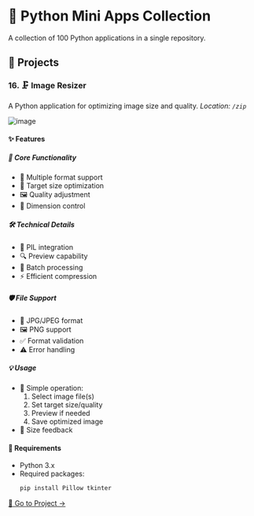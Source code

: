 # 🐍 Python Mini Apps Collection
A collection of 100 Python applications in a single repository.

## 🚀 Projects

### 16. 🗜️ Image Resizer
A Python application for optimizing image size and quality.
*Location: `/zip`*

![image](https://github.com/parzivalhaliday/100-python-apps/blob/main/zip/image.png)

#### ✨ Features

##### 🔄 Core Functionality
- 📸 Multiple format support
- 🎯 Target size optimization
- 🖼️ Quality adjustment
- 📏 Dimension control

##### 🛠️ Technical Details
- 🎨 PIL integration
- 🔍 Preview capability
- 📁 Batch processing
- ⚡ Efficient compression

##### 🛡️ File Support
- 📸 JPG/JPEG format
- 🖼️ PNG support
- ✅ Format validation
- ⚠️ Error handling

##### 💡 Usage
- 🔧 Simple operation:
  1. Select image file(s)
  2. Set target size/quality
  3. Preview if needed
  4. Save optimized image
- 📝 Size feedback

#### 🔧 Requirements
- Python 3.x
- Required packages:
  ```bash
  pip install Pillow tkinter
  ```

[📂 Go to Project →](/)